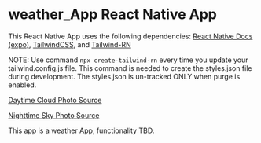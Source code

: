 # weather_App React Native App

This React Native App uses the following dependencies: [React Native Docs (expo)](https://reactnative.dev/), [TailwindCSS](https://tailwindcss.com/), and [Tailwind-RN](https://github.com/vadimdemedes/tailwind-rn#readme)

NOTE: Use command `npx create-tailwind-rn` every time you update your tailwind.config.js file. This command is needed to create the styles.json file during development. The styles.json is un-tracked ONLY when purge is enabled.

[Daytime Cloud Photo Source](https://unsplash.com/photos/yQorCngxzwI?utm_source=unsplash&utm_medium=referral&utm_content=creditShareLink)

[Nighttime Sky Photo Source](https://unsplash.com/photos/T26KCgCPsCI?utm_source=unsplash&utm_medium=referral&utm_content=creditShareLink)

This app is a weather App, functionality TBD.